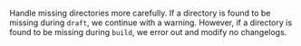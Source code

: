 Handle missing directories more carefully. If a directory is found to be missing
during `draft`, we continue with a warning. However, if a directory is found to
be missing during `build`, we error out and modify no changelogs.
